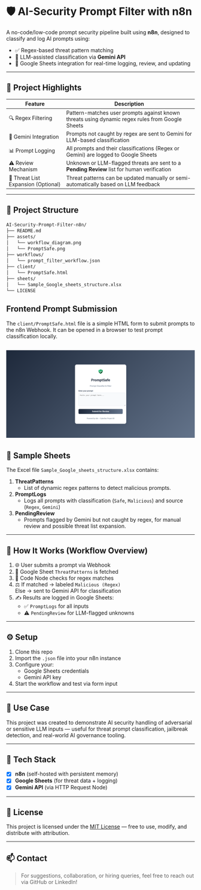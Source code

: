 # 🛡️ AI-Security Prompt Filter with n8n

A no-code/low-code prompt security pipeline built using **n8n**, designed to classify and log AI prompts using:
- ✅ Regex-based threat pattern matching
- 🤖 LLM-assisted classification via **Gemini API**
- 📝 Google Sheets integration for real-time logging, review, and updating

---

## 📌 Project Highlights

| Feature                           | Description |
|----------------------------------|-------------|
| 🔍 Regex Filtering                | Pattern-matches user prompts against known threats using dynamic regex rules from Google Sheets |
| 🤖 Gemini Integration             | Prompts not caught by regex are sent to Gemini for LLM-based classification |
| 📊 Prompt Logging                 | All prompts and their classifications (Regex or Gemini) are logged to Google Sheets |
| ⚠️ Review Mechanism              | Unknown or LLM-flagged threats are sent to a **Pending Review** list for human verification |
| 🔁 Threat List Expansion (Optional) | Threat patterns can be updated manually or semi-automatically based on LLM feedback |

---

## 📂 Project Structure

```
AI-Security-Prompt-Filter-n8n/
├── README.md
├── assets/
│   └── workflow_diagram.png
│   └── PromptSafe.png
├── workflows/
│   └── prompt_filter_workflow.json
├── client/
│   └── PromptSafe.html
├── sheets/
│   └── Sample_Google_sheets_structure.xlsx
└── LICENSE
```
## Frontend Prompt Submission

The `client/PromptSafe.html` file is a simple HTML form to submit prompts to the n8n Webhook. It can be opened in a browser to test prompt classification locally.

![form preview](assets/PromptSafe.png)
---

## 🧪 Sample Sheets

The Excel file `Sample_Google_sheets_structure.xlsx` contains:

1. **ThreatPatterns**  
   - List of dynamic regex patterns to detect malicious prompts.
2. **PromptLogs**  
   - Logs all prompts with classification (`Safe`, `Malicious`) and source (`Regex`, `Gemini`)
3. **PendingReview**  
   - Prompts flagged by Gemini but not caught by regex, for manual review and possible threat list expansion.

---

## 🚀 How It Works (Workflow Overview)

1. 🌐 User submits a prompt via Webhook
2. 📄 Google Sheet `ThreatPatterns` is fetched
3. 🧠 Code Node checks for regex matches
4. ⚖️ If matched → labeled `Malicious (Regex)`  
   Else → sent to Gemini API for classification
5. ✍️ Results are logged in Google Sheets:
   - ✅ `PromptLogs` for all inputs
   - ⚠️ `PendingReview` for LLM-flagged unknowns

---

## ⚙️ Setup

1. Clone this repo
2. Import the `.json` file into your n8n instance
3. Configure your:
   - Google Sheets credentials
   - Gemini API key
4. Start the workflow and test via form input

---

## 📌 Use Case

This project was created to demonstrate AI security handling of adversarial or sensitive LLM inputs — useful for threat prompt classification, jailbreak detection, and real-world AI governance tooling.

---

## 🔧 Tech Stack

- [x] **n8n** (self-hosted with persistent memory)
- [x] **Google Sheets** (for threat data + logging)
- [x] **Gemini API** (via HTTP Request Node)

---

## 🧾 License

This project is licensed under the [MIT License](https://opensource.org/licenses/MIT) — free to use, modify, and distribute with attribution.

---

## 📫 Contact

> For suggestions, collaboration, or hiring queries, feel free to reach out via GitHub or LinkedIn!
